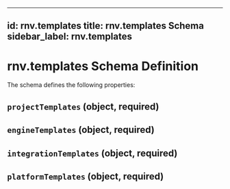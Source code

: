 
---
id: rnv.templates
title: rnv.templates Schema
sidebar_label: rnv.templates
---


# rnv.templates Schema Definition

The schema defines the following properties:

## `projectTemplates` (object, required)

## `engineTemplates` (object, required)

## `integrationTemplates` (object, required)

## `platformTemplates` (object, required)